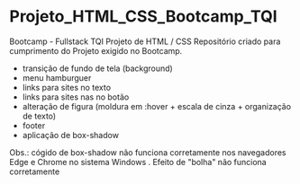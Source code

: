 # Projeto_HTML_CSS_Bootcamp_TQI
Bootcamp - Fullstack TQI Projeto de HTML / CSS 
Repositório criado para cumprimento do Projeto exigido no Bootcamp.
- transição de fundo de tela (background)
- menu hamburguer
- links para sites no texto 
- links para sites nas no botão
- alteração de figura (moldura em :hover + escala de cinza + organização de texto)
- footer
- aplicação de box-shadow

Obs.: cógido de box-shadow não funciona corretamente nos navegadores Edge e Chrome no sistema Windows .
  Efeito de "bolha" não funciona corretamente
